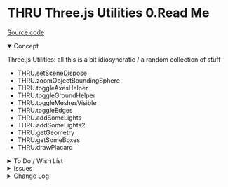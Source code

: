 # THRU Three.js Utilities 0.Read Me

[Source code](  )

<details open >

<summary>Concept</summary>

Three.js Utilities: all this is a bit idiosyncratic / a random collection of stuff

* THRU.setSceneDispose
* THRU.zoomObjectBoundingSphere
* THRU.toggleAxesHelper
* THRU.toggleGroundHelper
* THRU.toggleMeshesVisible
* THRU.toggleEdges
* THRU.addSomeLights
* THRU.addSomeLights2
* THRU.getGeometry
* THRU.getSomeBoxes
* THRU.drawPlacard


</details>

<details>

<summary>To Do / Wish List</summary>

* Split into two or more modules??


</details>

<details>

<summary>Issues</summary>


</details>

<details>

<summary>Change Log</summary>

### 2019-08-13 ~ Theo

THRU 0.17.02-1thru

* B: Fix zooming issues

### 2019-07-24 ~ Theo

THRU 0.17.02-0thru

* R: Edges now child of mesh
	 * Remove THREE.edgesGroup
	 * Edges now explode nicely
* R: First commit

### 2019-07-24 ~ Theo

THRU 0.17.01-0thru

* R - THRU.js: Ren THRU.toggleMeshesVisible
* R - THRU.js: Pass jsHint
* R - THRU.js: First commit

</details>
